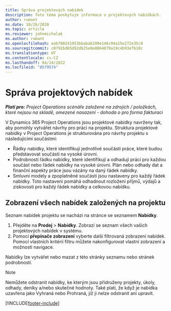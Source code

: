 ```yaml
---
title: Správa projektových nabídek
description: Toto téma poskytuje informace o projektových nabídkách.
author: rumant
ms.date: 10/26/2020
ms.topic: article
ms.reviewer: johnmichalak
ms.author: rumant
ms.openlocfilehash: eab780241953bbabab199e146c94a15e272e35c9
ms.sourcegitcommit: c0792bd65d92db25e0e8864879a19c4b93efb10c
ms.translationtype: HT
ms.contentlocale: cs-CZ
ms.lasthandoff: 04/14/2022
ms.locfileid: "8579574"
---
```

# <a name="manage-project-quotes"></a>Správa projektových nabídek

_**Platí pro:** Project Operations scénáře založené na zdrojích / položkách, které nejsou na skladě, omezené nasazení - dohoda o pro forma fakturaci_

V Dynamics 365 Project Operations jsou projektové nabídky navrženy tak, aby pomohly vytvářet návrhy pro práci na projektu. Struktura projektové nabídky v Project Operations je strukturována pro návrhy projektu s následujícími součástmi:

  - Řádky nabídky, které identifikují jednotlivé součásti práce, které budou představovat součásti na vysoké úrovni.
  - Podrobnosti řádku nabídky, které identifikují a odhadují práci pro každou součást nebo řádek nabídky na vysoké úrovni. Plán nebo odhady dat a finanční aspekty práce jsou vázány na daný řádek nabídky.
  - Smluvní modely a zpoplatněné součásti jsou nastaveny pro každý řádek nabídky. Toto nastavení pomáhá odhadnout rozložení příjmů, výdajů a ziskovosti pro každý řádek nabídky a celkovou nabídku.

## <a name="view-all-project-based-quotes"></a>Zobrazení všech nabídek založených na projektu

Seznam nabídek projektu se nachází na stránce se seznamem **Nabídky**. 

1. Přejděte na **Prodej** > **Nabídky**. Zobrazí se seznam všech vašich projektových nabídek v systému. 
2. Pomocí **přepínače zobrazení** vyberte další filtrovaná zobrazení nabídek. Pomocí vlastních kritérií filtru můžete nakonfigurovat vlastní zobrazení a možnosti navigace.

Nabídky lze vytvářet nebo mazat z této stránky seznamu nebo stránek podrobností.

 > [!NOTE]
 > Nemůžete odstranit nabídky, ke kterým jsou přidruženy projekty, úkoly, odhady, deníky a/nebo skutečné hodnoty. Také platí, že když je nabídka uzavřena jako Vyhraná nebo Prohraná, již ji nelze odstranit ani upravit. 


[!INCLUDE[footer-include](../../includes/footer-banner.md)]
